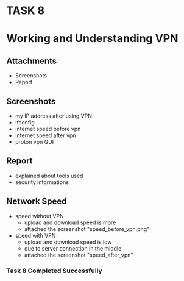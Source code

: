 # TASK 8
# Working and Understanding VPN

## Attachments
   - Screenshots
   - Report
## Screenshots
   - my IP address after using VPN
   - ifconfig
   - internet speed before vpn
   - internet speed after vpn
   - proton vpn GUI
## Report
   - explained about tools used
   - security informations
## Network Speed
   - speed without VPN
        - upload and download speed is more
        - attached the screenshot "speed_before_vpn.png"
   - speed with VPN
        - upload and download speed is low
        - due to server connection in the middle
        - attached the screenshot "speed_after_vpn"
          
### Task 8 Completed Successfully
